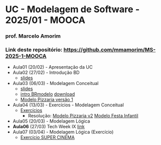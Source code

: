 # UC - Modelagem de Software - 2025/01 - MOOCA

### prof. Marcelo Amorim

### Link deste repositório: https://github.com/mmamorim/MS-2025-1-MOOCA

* Aula01 (20/02) - Apresentação da UC
* Aula02 (27/02) - Introdução BD
  * [slides](./09_intro_bd.pdf)  
* Aula03 (06/03) - Modelagem Conceitual
  * [slides](./Modelagem_conceitual.pdf)
  * [intro BRmodelo](./brmodelo.pdf) [download](http://www.sis4.com/brModelo/download.html)
  * [Modelo Pizzaria versão 1](./pizzaria.brM3)
* Aula04 (13/03) - Exercícios - Modelagem Conceitual
  * [Exercícios](./exercicios01.md)
    - Resolução: [Modelo Pizzaria v2](./pizzariav2.png) [Modelo Festa Infantil](./FestasInfantis.png)
* Aula05 (20/03) - Modelagem Lógica
* **Aula06** (27/03) Tech Week IX [link](https://animatechweek.com.br/)
* Aula07 (03/04) - Modelagem Lógica (Exercício)
  * [Exercício SUPER CINEMA](./ExercicioFilmes.md)
